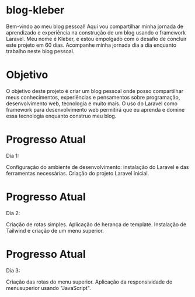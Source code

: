 # blog-kleber
 Bem-vindo ao meu blog pessoal! Aqui vou compartilhar minha jornada de aprendizado e experiência na construção de um blog usando o framework Laravel. Meu nome é Kleber, e estou empolgado com o desafio de concluir este projeto em 60 dias. Acompanhe minha jornada dia a dia enquanto trabalho neste blog pessoal.
# Objetivo
O objetivo deste projeto é criar um blog pessoal onde posso compartilhar meus conhecimentos, experiências e pensamentos sobre programação, desenvolvimento web, tecnologia e muito mais. O uso do Laravel como framework para desenvolvimento web permitirá que eu aprenda e domine essa tecnologia enquanto construo meu blog.

# Progresso Atual
Dia 1:

Configuração do ambiente de desenvolvimento: instalação do Laravel e das ferramentas necessárias.
Criação do projeto Laravel inicial.

# Progresso Atual
Dia 2:

Criação de rotas simples. 
Aplicação de herança de template. 
Instalação de Tailwind e criação de um menu superior.

# Progresso Atual
Dia 3:

Criação das rotas do menu superior. 
Aplicação da responsividade do menusuperior usando "JavaScript".

